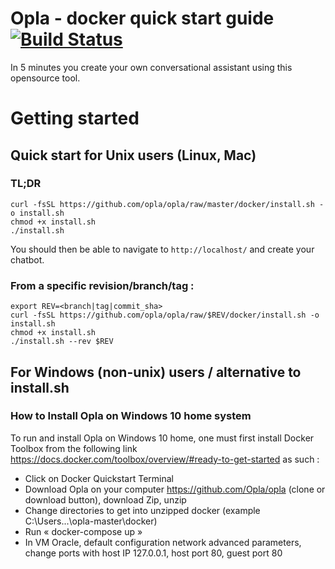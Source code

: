 # Opla - docker quick start guide [![Build Status](https://travis-ci.org/Opla/opla.svg?branch=master)](https://travis-ci.org/Opla/opla)

In 5 minutes you create your own conversational assistant using this opensource tool.

# Getting started

## Quick start for Unix users (Linux, Mac)

### TL;DR 
```
curl -fsSL https://github.com/opla/opla/raw/master/docker/install.sh -o install.sh
chmod +x install.sh
./install.sh
```

You should then be able to navigate to `http://localhost/` and create your chatbot.

### From a specific revision/branch/tag :
```
export REV=<branch|tag|commit_sha>
curl -fsSL https://github.com/opla/opla/raw/$REV/docker/install.sh -o install.sh
chmod +x install.sh
./install.sh --rev $REV
```

## For Windows (non-unix) users / alternative to install.sh


### How to Install Opla on Windows 10 home system

To run and install Opla on Windows 10 home, one must first install Docker Toolbox from the following link https://docs.docker.com/toolbox/overview/#ready-to-get-started as such : 

 - Click on Docker Quickstart Terminal
 - Download Opla on your computer https://github.com/Opla/opla (clone or download button), download Zip, unzip
 - Change directories to get into unzipped docker (example C:\Users\...\opla-master\docker)
- Run « docker-compose up »
- In VM Oracle, default configuration network advanced parameters, change ports with host IP 127.0.0.1, host port 80, guest port 80
